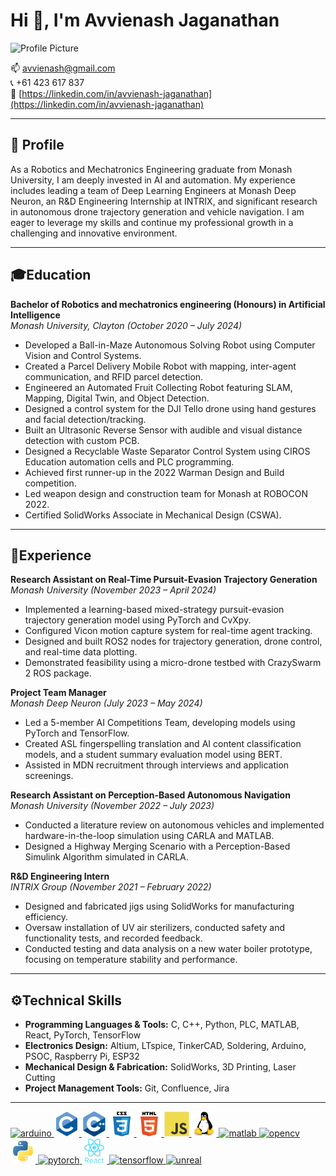 # Hi 👋, I'm Avvienash Jaganathan

![Profile Picture](https://via.placeholder.com/150) <!-- Replace with your actual profile picture URL -->

 📫 [avvienash@gmail.com](mailto:avvienash@gmail.com)  
📞 +61 423 617 837  
🔗 [https://linkedin.com/in/avvienash-jaganathan](https://linkedin.com/in/avvienash-jaganathan)

---

## 🔭 Profile

As a Robotics and Mechatronics Engineering graduate from Monash University, I am deeply invested in AI and automation. My experience includes leading a team of Deep Learning Engineers at Monash Deep Neuron, an R&D Engineering Internship at INTRIX, and significant research in autonomous drone trajectory generation and vehicle navigation. I am eager to leverage my skills and continue my professional growth in a challenging and innovative environment.

---

## 🎓Education

**Bachelor of Robotics and mechatronics engineering (Honours) in Artificial Intelligence**  
*Monash University, Clayton (October 2020 – July 2024)*
- Developed a Ball-in-Maze Autonomous Solving Robot using Computer Vision and Control Systems.
- Created a Parcel Delivery Mobile Robot with mapping, inter-agent communication, and RFID parcel detection.
- Engineered an Automated Fruit Collecting Robot featuring SLAM, Mapping, Digital Twin, and Object Detection.
- Designed a control system for the DJI Tello drone using hand gestures and facial detection/tracking.
- Built an Ultrasonic Reverse Sensor with audible and visual distance detection with custom PCB.
- Designed a Recyclable Waste Separator Control System using CIROS Education automation cells and PLC programming.
- Achieved first runner-up in the 2022 Warman Design and Build competition.
- Led weapon design and construction team for Monash at ROBOCON 2022.
- Certified SolidWorks Associate in Mechanical Design (CSWA).

---

## 💼Experience

**Research Assistant on Real-Time Pursuit-Evasion Trajectory Generation**  
*Monash University (November 2023 – April 2024)*
- Implemented a learning-based mixed-strategy pursuit-evasion trajectory generation model using PyTorch and CvXpy.
- Configured Vicon motion capture system for real-time agent tracking.
- Designed and built ROS2 nodes for trajectory generation, drone control, and real-time data plotting.
- Demonstrated feasibility using a micro-drone testbed with CrazySwarm 2 ROS package.

**Project Team Manager**  
*Monash Deep Neuron (July 2023 – May 2024)*
- Led a 5-member AI Competitions Team, developing models using PyTorch and TensorFlow.
- Created ASL fingerspelling translation and AI content classification models, and a student summary evaluation model using BERT.
- Assisted in MDN recruitment through interviews and application screenings.

**Research Assistant on Perception-Based Autonomous Navigation**  
*Monash University (November 2022 – July 2023)*
- Conducted a literature review on autonomous vehicles and implemented hardware-in-the-loop simulation using CARLA and MATLAB.
- Designed a Highway Merging Scenario with a Perception-Based Simulink Algorithm simulated in CARLA.

**R&D Engineering Intern**  
*INTRIX Group (November 2021 – February 2022)*
- Designed and fabricated jigs using SolidWorks for manufacturing efficiency.
- Oversaw installation of UV air sterilizers, conducted safety and functionality tests, and recorded feedback.
- Conducted testing and data analysis on a new water boiler prototype, focusing on temperature stability and performance.

---

## ⚙️Technical Skills

- **Programming Languages & Tools:**  C, C++, Python, PLC, MATLAB, React, PyTorch, TensorFlow
- **Electronics Design:** Altium, LTspice, TinkerCAD, Soldering, Arduino, PSOC, Raspberry Pi, ESP32
- **Mechanical Design & Fabrication:** SolidWorks, 3D Printing, Laser Cutting
- **Project Management Tools:**  Git, Confluence, Jira

---
<p align="left"> <a href="https://www.arduino.cc/" target="_blank" rel="noreferrer"> <img src="https://cdn.worldvectorlogo.com/logos/arduino-1.svg" alt="arduino" width="40" height="40"/> </a> <a href="https://www.cprogramming.com/" target="_blank" rel="noreferrer"> <img src="https://raw.githubusercontent.com/devicons/devicon/master/icons/c/c-original.svg" alt="c" width="40" height="40"/> </a> <a href="https://www.w3schools.com/cpp/" target="_blank" rel="noreferrer"> <img src="https://raw.githubusercontent.com/devicons/devicon/master/icons/cplusplus/cplusplus-original.svg" alt="cplusplus" width="40" height="40"/> </a> <a href="https://www.w3schools.com/css/" target="_blank" rel="noreferrer"> <img src="https://raw.githubusercontent.com/devicons/devicon/master/icons/css3/css3-original-wordmark.svg" alt="css3" width="40" height="40"/> </a> <a href="https://www.w3.org/html/" target="_blank" rel="noreferrer"> <img src="https://raw.githubusercontent.com/devicons/devicon/master/icons/html5/html5-original-wordmark.svg" alt="html5" width="40" height="40"/> </a> <a href="https://developer.mozilla.org/en-US/docs/Web/JavaScript" target="_blank" rel="noreferrer"> <img src="https://raw.githubusercontent.com/devicons/devicon/master/icons/javascript/javascript-original.svg" alt="javascript" width="40" height="40"/> </a> <a href="https://www.linux.org/" target="_blank" rel="noreferrer"> <img src="https://raw.githubusercontent.com/devicons/devicon/master/icons/linux/linux-original.svg" alt="linux" width="40" height="40"/> </a> <a href="https://www.mathworks.com/" target="_blank" rel="noreferrer"> <img src="https://upload.wikimedia.org/wikipedia/commons/2/21/Matlab_Logo.png" alt="matlab" width="40" height="40"/> </a> <a href="https://opencv.org/" target="_blank" rel="noreferrer"> <img src="https://www.vectorlogo.zone/logos/opencv/opencv-icon.svg" alt="opencv" width="40" height="40"/> </a> <a href="https://www.python.org" target="_blank" rel="noreferrer"> <img src="https://raw.githubusercontent.com/devicons/devicon/master/icons/python/python-original.svg" alt="python" width="40" height="40"/> </a> <a href="https://pytorch.org/" target="_blank" rel="noreferrer"> <img src="https://www.vectorlogo.zone/logos/pytorch/pytorch-icon.svg" alt="pytorch" width="40" height="40"/> </a> <a href="https://reactjs.org/" target="_blank" rel="noreferrer"> <img src="https://raw.githubusercontent.com/devicons/devicon/master/icons/react/react-original-wordmark.svg" alt="react" width="40" height="40"/> </a> <a href="https://www.tensorflow.org" target="_blank" rel="noreferrer"> <img src="https://www.vectorlogo.zone/logos/tensorflow/tensorflow-icon.svg" alt="tensorflow" width="40" height="40"/> </a> <a href="https://unrealengine.com/" target="_blank" rel="noreferrer"> <img src="https://raw.githubusercontent.com/kenangundogan/fontisto/036b7eca71aab1bef8e6a0518f7329f13ed62f6b/icons/svg/brand/unreal-engine.svg" alt="unreal" width="40" height="40"/> </a> </p>

